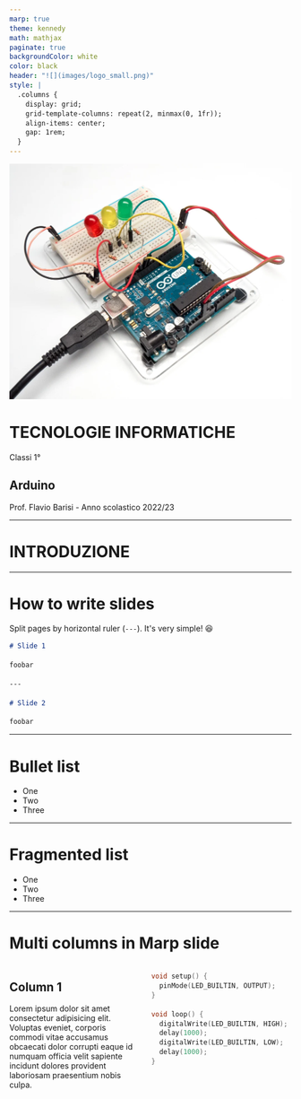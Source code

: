 ```yaml
---
marp: true
theme: kennedy
math: mathjax
paginate: true
backgroundColor: white
color: black
header: "![](images/logo_small.png)"
style: |
  .columns {
    display: grid;
    grid-template-columns: repeat(2, minmax(0, 1fr));
    align-items: center;
    gap: 1rem;
  }
---
```


<!-- _class: titlepage -->
<!-- _header: "![](images/logo_small_white.png)" -->

![bg opacity:.3](images/arduino.webp)

<div class="shape"></div>

<div class="spacer"></div>

# TECNOLOGIE INFORMATICHE

Classi 1°

## Arduino

<div class="spacer"></div>

Prof. Flavio Barisi - Anno scolastico 2022/23

---

<!-- _class: sectionpage -->
<!-- _header: "![](images/logo_small_white.png)" -->

# INTRODUZIONE

<div class="shape"></div>


---

<div class="shape"></div>

# How to write slides

Split pages by horizontal ruler (`---`). It's very simple! :satisfied:

```markdown
# Slide 1

foobar

---

# Slide 2

foobar
```

___


<div class="shape"></div>

# Bullet list

- One
- Two
- Three

---

<div class="shape"></div>

# Fragmented list

* One
* Two
* Three

---

<div class="shape"></div>

# Multi columns in Marp slide

<div class="columns">
<div>

## Column 1

Lorem ipsum dolor sit amet consectetur adipisicing elit. Voluptas eveniet, corporis commodi vitae accusamus obcaecati dolor corrupti eaque id numquam officia velit sapiente incidunt dolores provident laboriosam praesentium nobis culpa.

</div>
<div>

```cpp
void setup() {
  pinMode(LED_BUILTIN, OUTPUT);
}

void loop() {
  digitalWrite(LED_BUILTIN, HIGH); 
  delay(1000);
  digitalWrite(LED_BUILTIN, LOW);
  delay(1000);
}
```

</div>
</div>
